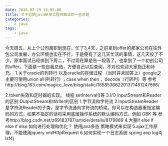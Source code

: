 ```yaml
---
date: 2016-07-29 16:05:00
title: 关于近期java研发工程师面试的一些总结
categories:
    - java
tags:
    - java
---
```


 今天周五，从上个公司离职到现在，忙了3,4天，之前拿到offer的那家公司在往外包公司发展，办公环境也实在不行，于是便有了这几天忙活的事情，这几天投了不少，原本面试已经排到下周二，不过现在算是告一段落了，也拿到了一个初创公司的offer。下面是一些自我总结，方便自己以后查阅，不对也欢迎大家指正和补充。
1.关于oracle的列转行 以及oracle的存储过程
（当时并未回答上）google之主要可使用union all(列转行) ；case when then ，decode（行转列）等
参考http://blog.163.com/magicc_love/blog/static/185853662201371481247696/

2.token失效和定时器的实现。
	线程 setInterval()等
3.I/O InputStream和Reader的区别  OutputStream和Writer的区别
   1.字节流和字符流
   2.InputStreamReader 是字符流Reader的子类，是字节流通向字符流的桥梁。你可以在构造器重指定编码的方式，如果不指定的话将采用底层操作系统的默认编码方式，例如 GBK 等
   参考http://blog.csdn.net/z69183787/article/details/8179889
4.大量if else if else if else 如何进行处理和优化？
 使用java多态 策略模式来实现
5.ajax工作原理，不能使用jquery
	xmlHttpRequest
6.如何实现一个日志系统
spring aop log4j lsf4j



